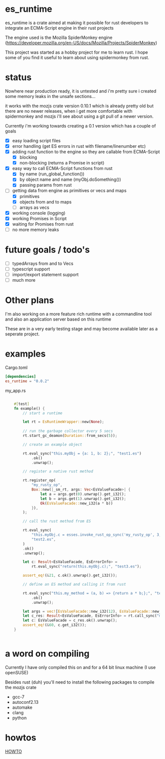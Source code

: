 # es_runtime

es_runtime is a crate aimed at making it possible for rust developers to integrate an ECMA-Script engine in their rust projects

The engine used is the Mozilla SpiderMonkey engine (https://developer.mozilla.org/en-US/docs/Mozilla/Projects/SpiderMonkey)

This project was started as a hobby project for me to learn rust. I hope some of you find it useful to learn about using spidermonkey from rust.

# status

Nowhere near production ready, it is untested and i'm pretty sure i created some memory leaks in the unsafe sections...

it works with the mozjs crate version 0.10.1 which is already pretty old but there are no newer releases, when i get more comfortable with spidermonkey and mozjs i'll see about using a git pull of a newer version.

Currently i'm working towards creating a 0.1 version which has a couple of goals

* [x] easy loading script files
* [x] error handling (get ES errors in rust with filename/linenumber etc)
* [x] adding rust function to the engine so they are callable from ECMA-Script
  * [x] blocking
  * [x] non-blocking (returns a Promise in script)
* [x] easy way to call ECMA-Script functions from rust
  * [x] by name (run_global_function())
  * [x] by object name and name (myObj.doSomething())
  * [x] passing params from rust
* [ ] getting data from engine as primitives or vecs and maps
  * [x] primitives
  * [x] objects from and to maps
  * [ ] arrays as vecs
* [x] working console (logging)
* [x] working Promises in Script
* [x] waiting for Promises from rust
* [ ] no more memory leaks

# future goals / todo's

* [ ] typedArrays from and to Vecs
* [ ] typescript support
* [ ] import/export statement support
* [ ] much more

# Other plans

I'm also working on a more feature rich runtime with a commandline tool and also an application server based on this runtime

These are in a very early testing stage and may become available later as a seperate project.

# examples

Cargo.toml

```toml
[dependencies]
es_runtime = "0.0.2"
```

my_app.rs

```rust

    #[test]
    fn example() {
        // start a runtime

        let rt = EsRuntimeWrapper::new(None);
    
        // run the garbage collector every 5 secs
        rt.start_gc_deamon(Duration::from_secs(5));

        // create an example object

        rt.eval_sync("this.myObj = {a: 1, b: 2};", "test1.es")
            .ok()
            .unwrap();

        // register a native rust method

        rt.register_op(
            "my_rusty_op",
            Box::new(|_sm_rt, args: Vec<EsValueFacade>| {
                let a = args.get(0).unwrap().get_i32();
                let b = args.get(1).unwrap().get_i32();
                Ok(EsValueFacade::new_i32(a * b))
            }),
        );

        // call the rust method from ES

        rt.eval_sync(
            "this.myObj.c = esses.invoke_rust_op_sync('my_rusty_op', 3, 7);",
            "test2.es",
        )
        .ok()
        .unwrap();

        let c: Result<EsValueFacade, EsErrorInfo> =
            rt.eval_sync("return(this.myObj.c);", "test3.es");

        assert_eq!(&21, c.ok().unwrap().get_i32());

        // define an ES method and calling it from rust

        rt.eval_sync("this.my_method = (a, b) => {return a * b;};", "test4.es")
            .ok()
            .unwrap();

        let args = vec![EsValueFacade::new_i32(12), EsValueFacade::new_i32(5)];
        let c_res: Result<EsValueFacade, EsErrorInfo> = rt.call_sync("my_method", args);
        let c: EsValueFacade = c_res.ok().unwrap();
        assert_eq!(&60, c.get_i32());
    }



```

# a word on compiling

Currently I have only compiled this on and for a 64 bit linux machine (I use openSUSE) 

Besides rust (duh) you'll need to install the following packages to compile the mozjs crate

* gcc-7
* autoconf2.13
* automake
* clang
* python


# howtos

[HOWTO](docs/HOWTO.md)